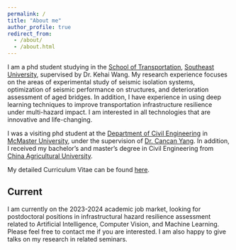 ```yaml
---
permalink: /
title: "About me"
author_profile: true
redirect_from: 
  - /about/
  - /about.html
---
```


I am a phd student studying in the [School of Transportation](https://tc.seu.edu.cn/jt_en/15/65/c7958a71013/page.psp), [Southeast University](https://www.seu.edu.cn/english/), supervised by Dr. Kehai Wang. My research experience focuses on the areas of experimental study of seismic isolation systems, optimization of seismic performance on structures, and deterioration assessment of aged bridges. In addition, I have experience in using deep learning techniques to improve transportation infrastructure resilience under multi-hazard impact. I am interested in all technologies that are innovative and life-changing.

I was a visiting phd student at the [Department of Civil Engineering](https://www.eng.mcmaster.ca/civil/) in [McMaster University](https://www.mcmaster.ca/), under the supervision of [Dr. Cancan Yang](https://www.eng.mcmaster.ca/civil/faculty/dr-cancan-yang/). In addition, I received my bachelor’s and master’s degree in Civil Engineering from [China Agricultural University](http://en.cau.edu.cn/). 

My detailed Curriculum Vitae can be found [here](../assets/Bingzhe_Zhang.pdf).

Current
------
I am currently on the 2023-2024 academic job market, looking for postdoctoral positions in infrastructural hazard resilience assessment related to Artificial Intelligence, Computer Vision, and Machine Learning. Please feel free to contact me if you are interested. I am also happy to give talks on my research in related seminars.
